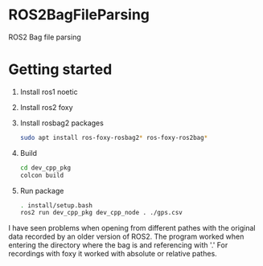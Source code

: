 # ROS2BagFileParsing
ROS2 Bag file parsing

# Getting started

1. Install ros1 noetic
2. Install ros2 foxy
3. Install rosbag2 packages

    ```bash
    sudo apt install ros-foxy-rosbag2* ros-foxy-ros2bag*
    ```
4. Build
    
    ```bash
    cd dev_cpp_pkg
    colcon build
    ```

5. Run package

    ```bash
    . install/setup.bash
    ros2 run dev_cpp_pkg dev_cpp_node . ./gps.csv
    ```
I have seen problems when opening from different pathes with the original data recorded by an older version of ROS2.
The program worked when entering the directory where the bag is and referencing with '.'
For recordings with foxy it worked with absolute or relative pathes.
